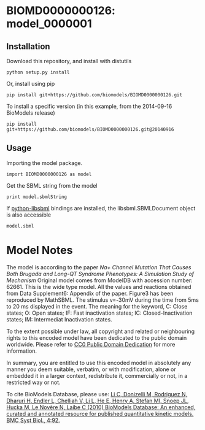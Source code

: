 # BIOMD0000000126: model_0000001

## Installation

Download this repository, and install with distutils

`python setup.py install`

Or, install using pip

`pip install git+https://github.com/biomodels/BIOMD0000000126.git`

To install a specific version (in this example, from the 2014-09-16 BioModels release)

`pip install git+https://github.com/biomodels/BIOMD0000000126.git@20140916`

## Usage

Importing the model package.

`import BIOMD0000000126 as model`

Get the SBML string from the model

`print model.sbmlString`

If [python-libsbml](https://pypi.python.org/pypi/python-libsbml) bindings are
installed, the libsbml.SBMLDocument object is also accessible

`model.sbml`


# Model Notes


The model is according to the paper _Na+ Channel Mutation That Causes Both
Brugada and Long-QT Syndrome Phenotypes: A Simulation Study of Mechanism_
Original model comes from ModelDB with accession number: 62661. This is the
wide type model. All the values and reactions obtained from Data Supplement6:
Appendix of the paper. Figure3 has been reproduced by MathSBML. The stimulus
v=-30mV during the time from 5ms to 20 ms displayed in the event. The meaning
for the keyword, C: Close states; O: Open states; IF: Fast inactivation
states; IC: Closed-Inactivation states; IM: Intermediat Inactivation states.

  

To the extent possible under law, all copyright and related or neighbouring
rights to this encoded model have been dedicated to the public domain
worldwide. Please refer to [CC0 Public Domain
Dedication](http://creativecommons.org/publicdomain/zero/1.0/) for more
information.

In summary, you are entitled to use this encoded model in absolutely any
manner you deem suitable, verbatim, or with modification, alone or embedded it
in a larger context, redistribute it, commercially or not, in a restricted way
or not.

To cite BioModels Database, please use: [Li C, Donizelli M, Rodriguez N,
Dharuri H, Endler L, Chelliah V, Li L, He E, Henry A, Stefan MI, Snoep JL,
Hucka M, Le Novère N, Laibe C (2010) BioModels Database: An enhanced, curated
and annotated resource for published quantitative kinetic models. BMC Syst
Biol., 4:92.](http://www.ncbi.nlm.nih.gov/pubmed/20587024)



